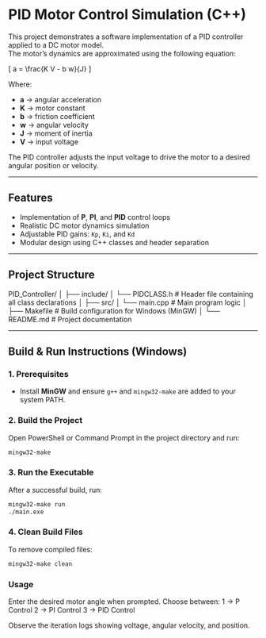 # PID Motor Control Simulation (C++)

This project demonstrates a software implementation of a PID controller applied to a DC motor model.  
The motor’s dynamics are approximated using the following equation:

\[
a = \frac{K V - b w}{J}
\]

Where:  
- **a** → angular acceleration  
- **K** → motor constant  
- **b** → friction coefficient  
- **w** → angular velocity  
- **J** → moment of inertia  
- **V** → input voltage  

The PID controller adjusts the input voltage to drive the motor to a desired angular position or velocity.

---

## Features

- Implementation of **P**, **PI**, and **PID** control loops  
- Realistic DC motor dynamics simulation  
- Adjustable PID gains: `Kp`, `Ki`, and `Kd`  
- Modular design using C++ classes and header separation

---

## Project Structure
PID_Controller/
│
├── include/
│ └── PIDCLASS.h # Header file containing all class declarations
│
├── src/
│ └── main.cpp # Main program logic
│
├── Makefile # Build configuration for Windows (MinGW)
│
└── README.md # Project documentation



---

## Build & Run Instructions (Windows)

### 1. Prerequisites
- Install **MinGW** and ensure `g++` and `mingw32-make` are added to your system PATH.

### 2. Build the Project
Open PowerShell or Command Prompt in the project directory and run:
```bash
mingw32-make
```

### 3. Run the Executable
After a successful build, run:
```bash
mingw32-make run
./main.exe
```
### 4. Clean Build Files
To remove compiled files:
```bash 
mingw32-make clean

```

### Usage
Enter the desired motor angle when prompted.
Choose between:
1 → P Control
2 → PI Control
3 → PID Control

Observe the iteration logs showing voltage, angular velocity, and position.